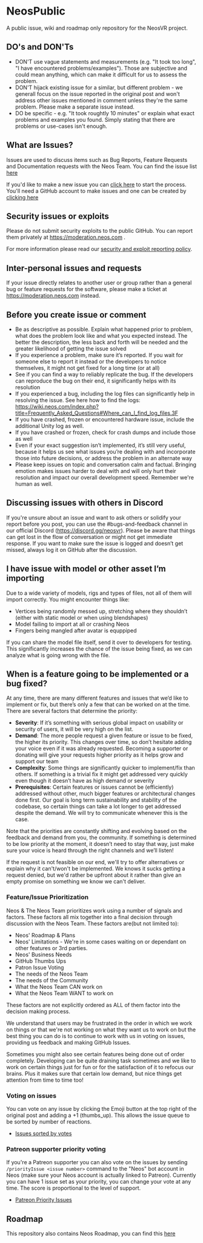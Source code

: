 # NeosPublic
A public issue, wiki and roadmap only repository for the NeosVR project.

## DO's and DON'Ts
- DON'T use vague statements and measurements (e.g. "It took too long", "I have encountered problems/examples"). Those are subjective and could mean anything, which can make it difficult for us to assess the problem.
- DON'T hijack existing issue for a similar, but different problem - we generall focus on the issue reported in the original post and won't address other issues mentioned in comment unless they're the same problem. Please make a separate issue instead.
- DO be specific - e.g. "It took roughtly 10 minutes" or explain what exact problems and examples you found. Simply stating that there are problems or use-cases isn't enough.

## What are Issues?
Issues are used to discuss items such as Bug Reports, Feature Requests and Documentation requests with the Neos Team. You can find the issue list [here](https://github.com/Neos-Metaverse/NeosPublic/issues)

If you'd like to make a new issue you can [click here](https://github.com/Neos-Metaverse/NeosPublic/issues/new/choose) to start the process. You'll need a GitHub account to make issues and one can be created by [clicking here](https://github.com/join)

## Security issues or exploits
Please do not submit security exploits to the public GitHub. You can report them privately at https://moderation.neos.com .

For more information please read our [security and exploit reporting policy](./.github/SECURITY.md).

## Inter-personal issues and requests
If your issue directly relates to another user or group rather than a general bug or feature requests for the software, please make a ticket at https://moderation.neos.com instead.

## Before you create issue or comment
- Be as descriptive as possible. Explain what happened prior to problem, what does the problem look like and what you expected instead. The better the description, the less back and forth will be needed and the greater likelihood of getting the issue solved
- If you experience a problem, make sure it’s reported. If you wait for someone else to report it instead or the developers to notice themselves, it might not get fixed for a long time (or at all)
- See if you can find a way to reliably replicate the bug. If the developers can reproduce the bug on their end, it significantly helps with its resolution
- If you experienced a bug, including the log files can significantly help in resolving the issue. See here how to find the logs: https://wiki.neos.com/index.php?title=Frequently_Asked_Questions#Where_can_I_find_log_files.3F
- If you have crashed, frozen or encountered hardware issue, include the additional Unity log as well.
- If you have crashed or frozen, check for crash dumps and include those as well
- Even if your exact suggestion isn’t implemented, it’s still very useful, because it helps us see what issues you’re dealing with and incorporate those into future decisions, or address the problem in an alternate way
- Please keep issues on topic and conversation calm and factual. Bringing emotion makes issues harder to deal with and will only hurt their resolution and impact our overall development speed. Remember we're human as well.

## Discussing issues with others in Discord
If you're unsure about an issue and want to ask others or solidify your report before you post, you can use the #bugs-and-feedback channel in our official Discord (https://discord.gg/neosvr). Please be aware that things can get lost in the flow of conversation or might not get immediate response. If you want to make sure the issue is logged and doesn’t get missed, always log it on GitHub after the discussion.

## I have issue with model or other asset I’m importing
Due to a wide variety of models, rigs and types of files, not all of them will import correctly. You might encounter things like:
- Vertices being randomly messed up, stretching where they shouldn’t (either with static model or when using blendshapes)
- Model failing to import at all or crashing Neos
- Fingers being mangled after avatar is equppiped

If you can share the model file itself, send it over to developers for testing. This significantly increases the chance of the issue being fixed, as we can analyze what is going wrong with the file.

## When is a feature going to be implemented or a bug fixed?
At any time, there are many different features and issues that we’d like to implement or fix, but there’s only a few that can be worked on at the time. There are several factors that determine the priority:
- **Severity**: If it’s something with serious global impact on usability or security of users, it will be very high on the list.
- **Demand**: The more people request a given feature or issue to be fixed, the higher its priority. This changes over time, so don’t hesitate adding your voice even if it was already requested. Becoming a supporter or donating will give your requests higher priority as it helps grow and support our team
- **Complexity**: Some things are significantly quicker to implement/fix than others. If something is a trivial fix it might get addressed very quickly even though it doesn’t have as high demand or severity
- **Prerequisites**: Certain features or issues cannot be (efficiently) addressed without other, much bigger features or architectural changes done first. Our goal is long term sustainability and stability of the codebase, so certain things can take a lot longer to get addressed despite the demand. We will try to communicate whenever this is the case.

Note that the priorities are constantly shifting and evolving based on the feedback and demand from you, the community. If something is determined to be low priority at the moment, it doesn’t need to stay that way, just make sure your voice is heard through the right channels and we’ll listen!

If the request is not feasible on our end, we'll try to offer alternatives or explain why it can't/won't be implemented. We knows it sucks getting a request denied, but we'd rather be upfront about it rather than give an empty promise on something we know we can't deliver.

### Feature/Issue Prioritization

Neos & The Neos Team prioritizes work using a number of signals and factors. These factors all mix together into a final decision through discussion with the Neos Team. These factors are(but not limited to):
- Neos' Roadmap & Plans
- Neos' Limitations - We're in some cases waiting on or dependant on other features or 3rd parties.
- Neos' Business Needs
- GitHub Thumbs Ups
- Patron Issue Voting
- The needs of the Neos Team
- The needs of the Community
- What the Neos Team CAN work on
- What the Neos Team WANT to work on

These factors are not explicitly ordered as ALL of them factor into the decision making process.  

We understand that users may be frustrated in the order in which we work on things or that we're not working on what they want us to work on but the best thing you can do is to continue to work with us in voting on issues, providing us feedback and making GitHub Issues.

Sometimes you might also see certain features being done out of order completely. Developing can be quite draining task sometimes and we like to work on certain things just for fun or for the satisfaction of it to refocus our brains. Plus it makes sure that certain low demand, but nice things get attention from time to time too!

### Voting on issues
You can vote on any issue by clicking the Emoji button at the top right of the original post and adding a +1 (thumbs_up). This allows the issue queue to be sorted by number of reactions.
- [Issues sorted by votes](https://github.com/Neos-Metaverse/NeosPublic/issues?q=is%3Aissue+is%3Aopen+sort%3Areactions-%2B1-desc)

### Patreon supporter priority voting
If you're a Patreon supporter you can also vote on the issues by sending `/priorityIssue <issue number>` command to the "Neos" bot account in Neos (make sure your Neos account is actually linked to Patreon). Currently you can have 1 issue set as your priority, you can change your vote at any time. The score is proportional to the level of support.
- [Patreon Priority Issues](https://api.neos.com/api/stats/priorityIssues)

## Roadmap

This repository also contains Neos Roadmap, you can find this [here](https://github.com/Neos-Metaverse/NeosPublic/projects/1)

